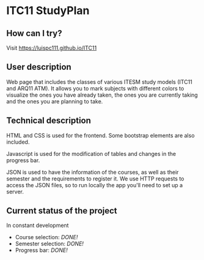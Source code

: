 # ITC11 StudyPlan

## How can I try?

Visit https://luispc111.github.io/ITC11

## User description

Web page that includes the classes of various ITESM study models (ITC11 and ARQ11 ATM). It allows you to mark subjects with different colors to visualize the ones you have already taken, the ones you are currently taking and the ones you are planning to take.

## Technical description

HTML and CSS is used for the frontend. Some bootstrap elements are also included.

Javascript is used for the modification of tables and changes in the progress bar.

JSON is used to have the information of the courses, as well as their semester and the requirements to register it. We use HTTP requests to access the JSON files, so to run locally the app you'll need to set up a server.

## Current status of the project
In constant development
- Course selection: *DONE!*
- Semester selection: *DONE!*
- Progress bar: *DONE!*
